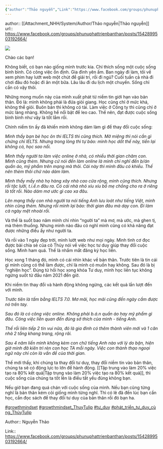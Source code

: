 ```yaml
---
{"author":"Thảo nguyễn","Link":"https://www.facebook.com/groups/phunuphattrienbanthan/posts/1542899503192664/","dg-publish":true,"permalink":"/People/Thay đổi tư duy- Thay đổi cuộc đời/","dgPassFrontmatter":true,"noteIcon":"2","created":"2023-12-15T06:59:34.150+07:00","updated":"2024-01-03T15:09:50.000+07:00"}
---
```


author:: [[Attachment_NHH/System/Author/Thảo nguyễn\|Thảo nguyễn]]
url::  https://www.facebook.com/groups/phunuphattrienbanthan/posts/1542899503192664/

![](https://i.imgur.com/APk3dbf.png)

Chào các bạn!

Không biết, có bạn nào giống mình trước kia. Chỉ thích sống một cuộc sống bình bình. Có công việc ổn định. Gia đình yên ấm. Ban ngày đi làm, tối về xem phim hay lướt web một chút để giải trí, rồi đi ngủ? Cuối tuần cả nhà đi chơi đâu đó hoặc đi ăn một bữa. Lâu lâu đi du lịch một chuyến. Sống chỉ cần có vậy thôi.

Những mong muốn này của mình xuất phát từ niềm tin giới hạn vào bản thân. Đó là: mình không phải là đứa giỏi giang. Học cũng chỉ ở mức khá, không thể giỏi. Buôn bán thì không có tài. Làm việc ở Công ty thì cũng chỉ ở mức làng nhàng. Không hề nổi bật để leo cao. Thế nên, đạt được cuộc sống bình bình như vậy là tốt lắm rồi.

Chính niềm tin ấy đã khiến mình không dám làm gì để thay đổi cuộc sống:

_Mình thấy bạn bè học ôn thi IELTS thì cũng thích. Mở miệng thì nói cần gì chứng chỉ IELTS. Nhưng trong lòng thì tự bảo: mình học dốt thế này, tiền lại không có, học sao nổi._

_Mình thấy người ta làm việc online ở nhà, có nhiều thời gian chăm con. Mình cũng thèm. Nhưng cứ nói đến làm online là mình chỉ nghĩ đến b/án quần áo, mỹ phẩm trên mạng mà thôi. Cái này thì mình đâu có khiếu. Thế nên thèm thôi chứ nào dám làm._

_Mình thấy mấy nhà họ hàng xây nhà cao cửa rộng, mình cũng thích. Nhưng rồi tặc lưỡi, t.i.ề.n đâu ra. Có cái nhà nhỏ xíu xíu bố mẹ chồng cho ra ở riêng là tốt rồi. Nào dám mơ ước gì cao xa đâu._

_Lên mạng thấy con nhà người ta nói tiếng Anh lưu loát như tiếng Việt, mình nhìn cũng thèm. Nhưng rồi mình lại bảo: thời gian đâu mà dạy con. Đi làm cả ngày mệt nhoài rồi._

Và thế là suốt bao năm mình chỉ nhìn “người ta” mà mơ, mà ước, mà ghen tị, mà thèm thuồng. Nhưng mình nào đâu có nghĩ mình cũng có khả năng đạt được những điều ấy như người ta.

Và rồi vào 1 ngày đẹp trời, mình lướt web như mọi ngày. Mình tình cơ đọc được bài chia sẻ của cô Thủy nói về việc học tư duy giúp thay đổi cuộc sống. Mình ham quá. Thế là nhắm mắt đăng ký học liền.

Học xong 1 tháng đó, mình có cái nhìn khác về bản thân. Trước tiên là tin cái gì mình cũng có thể làm được, chỉ là mình có muốn hay không. Sau đó là bị “nghiện học”. Đúng từ hồi học xong khóa Tư duy, mình học liên tục không ngừng suốt từ đầu năm 2021 đến giờ.

Khi niềm tin thay đổi và hành động không ngừng, các kết quả lần lượt đến với mình.

_Trước tiên là tấm bằng IELTS 7.0. Mơ mãi, học mãi cũng đến ngày cầm được nó trên tay._

_Sau đó là có công việc online. Không phải b.á.n quần áo hay mỹ phẩm gì đâu. Công việc liên quan đến đúng sở thích của mình - tiếng Anh._

_Thế rồi liên tiếp 2 tin vui nữa, đó là gia đình có thêm thành viên mới và 1 căn nhà 2 tầng khang trang, rộng rãi._

_Sau 4 năm liền mình không kèm con chữ tiếng Anh nào với lý do bận, hiện giờ minh đã kiên trì rèn con học TA mỗi ngày. Việc con thành thạo ngoại ngữ này chỉ còn là vấn đề của thời gian._

Thế mới thấy, khi chúng ta thay đổi tư duy, thay đổi niềm tin vào bản thân, chúng ta sẽ có động lực to lớn để hành động. [[Tập trung vào làm 20% việc tạo ra 80% kết quả\|Tập trung vào làm 20% việc tạo ra 80% kết quả]], thì cuộc sống của chúng ta tốt lên là điều tất yếu đúng không bạn.

Nếu giờ bạn đang quá chán với cuộc sống của mình. Nếu bạn cũng từng nghĩ là bản thân kém cỏi giống mình từng nghĩ. Thì có lẽ đã đến lúc bạn cần học, cần đọc sách để thay đổi tư duy của bản thân rồi đó bạn ha.

[#growthmindset](https://www.facebook.com/hashtag/growthmindset?__eep__=6&__cft__[0]=AZULwWxZB_DftyLMDi0-yZaQ9xfLE3-tSf4aFyzgv-RvhVDwhrcmV-33ELEwNdYg9NaQe6xmysohUqIM89BgLIVar4ZFFejFyQeJ4GTBh5rns45in8sUmVUPizY8i6pKufHefy7uIgQ3Z8N-5Vj2hNJLMFgwfI6MuRhFzkWsTmUg5PavPtxe0CMrpMoFhml6TwA&__tn__=*NK-R) [#growthmindset_ThuyTulip](https://www.facebook.com/hashtag/growthmindset_thuytulip?__eep__=6&__cft__[0]=AZULwWxZB_DftyLMDi0-yZaQ9xfLE3-tSf4aFyzgv-RvhVDwhrcmV-33ELEwNdYg9NaQe6xmysohUqIM89BgLIVar4ZFFejFyQeJ4GTBh5rns45in8sUmVUPizY8i6pKufHefy7uIgQ3Z8N-5Vj2hNJLMFgwfI6MuRhFzkWsTmUg5PavPtxe0CMrpMoFhml6TwA&__tn__=*NK-R) [#tư_duy](https://www.facebook.com/hashtag/t%C6%B0_duy?__eep__=6&__cft__[0]=AZULwWxZB_DftyLMDi0-yZaQ9xfLE3-tSf4aFyzgv-RvhVDwhrcmV-33ELEwNdYg9NaQe6xmysohUqIM89BgLIVar4ZFFejFyQeJ4GTBh5rns45in8sUmVUPizY8i6pKufHefy7uIgQ3Z8N-5Vj2hNJLMFgwfI6MuRhFzkWsTmUg5PavPtxe0CMrpMoFhml6TwA&__tn__=*NK-R) [#phát_triển_tư_duy_cùng_ThủyTulip](https://www.facebook.com/hashtag/ph%C3%A1t_tri%E1%BB%83n_t%C6%B0_duy_c%C3%B9ng_th%E1%BB%A7ytulip?__eep__=6&__cft__[0]=AZULwWxZB_DftyLMDi0-yZaQ9xfLE3-tSf4aFyzgv-RvhVDwhrcmV-33ELEwNdYg9NaQe6xmysohUqIM89BgLIVar4ZFFejFyQeJ4GTBh5rns45in8sUmVUPizY8i6pKufHefy7uIgQ3Z8N-5Vj2hNJLMFgwfI6MuRhFzkWsTmUg5PavPtxe0CMrpMoFhml6TwA&__tn__=*NK-R)

Author:: Nguyễn Thảo
<!--ID: 1704269388830-->

Link:: https://www.facebook.com/groups/phunuphattrienbanthan/posts/1542899503192664/
<!--ID: 1704269388837-->


